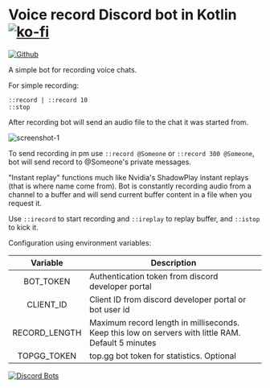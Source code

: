 # Voice record Discord bot in Kotlin [![ko-fi](https://www.ko-fi.com/img/githubbutton_sm.svg)](https://ko-fi.com/Y8Y61K34E)

[![Github](https://github.com/markusgod/Simple-Discord-bot/workflows/masterci/badge.svg)](https://github.com/markusgod/Simple-Discord-bot)

A simple bot for recording voice chats.

For simple recording:
```text
::record | ::record 10
::stop
```
After recording bot will send an audio file to the chat it was started from.

![screenshot-1](https://i.imgur.com/GiSbNbu.png)

To send recording in pm use
`::record @Someone` or `::record 300 @Someone`, bot will send record to @Someone's private messages.

"Instant replay" functions much like Nvidia's ShadowPlay instant replays (that is where name come from). Bot is constantly recording audio from a channel to a buffer and will send current buffer content in a file when you request it.

Use `::irecord` to start recording and `::ireplay` to replay buffer, and `::istop` to kick it.

Configuration using environment variables:

|Variable|Description|
|:---:|---|
|BOT_TOKEN|Authentication token from discord developer portal|
|CLIENT_ID|Client ID from discord developer portal or bot user id|
|RECORD_LENGTH|Maximum record length in milliseconds. Keep this low on servers with little RAM. Default 5 minutes|
|TOPGG_TOKEN|top.gg bot token for statistics. Optional|

[![Discord Bots](https://top.gg/api/widget/685883762642387005.svg)](https://top.gg/bot/685883762642387005)